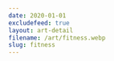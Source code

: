 ```yaml
---
date: 2020-01-01
excludefeed: true
layout: art-detail
filename: /art/fitness.webp
slug: fitness
---
```

